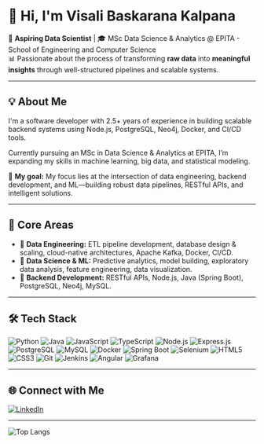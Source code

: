 # 👋 Hi, I'm Visali Baskarana Kalpana

🚀 **Aspiring Data Scientist** | 🎓 MSc Data Science & Analytics @ EPITA - School of Engineering and Computer Science  
📊 Passionate about the process of transforming **raw data** into **meaningful insights** through well-structured pipelines and scalable systems.

---

## 💡 About Me


I'm a software developer with 2.5+ years of experience in building scalable backend systems using Node.js, PostgreSQL, Neo4j, Docker, and CI/CD tools.

Currently pursuing an MSc in Data Science & Analytics at EPITA, I’m expanding my skills in machine learning, big data, and statistical modeling.

🎯 **My goal:**
My focus lies at the intersection of data engineering, backend development, and ML—building robust data pipelines, RESTful APIs, and intelligent solutions.

---

## 🧠 Core Areas

- 🔹 **Data Engineering:** ETL pipeline development, database design & scaling, cloud-native architectures, Apache Kafka, Docker, CI/CD.
- 🔹 **Data Science & ML:** Predictive analytics, model building, exploratory data analysis, feature engineering, data visualization.
- 🔹 **Backend Development:** RESTful APIs, Node.js, Java (Spring Boot), PostgreSQL, Neo4j, MySQL.

---

## 🛠️ Tech Stack

![Python](https://img.shields.io/badge/Python-3776AB?style=for-the-badge&logo=python&logoColor=white)
![Java](https://img.shields.io/badge/Java-ED8B00?style=for-the-badge&logo=java&logoColor=white)
![JavaScript](https://img.shields.io/badge/JavaScript-F7DF1E?style=for-the-badge&logo=javascript&logoColor=black)
![TypeScript](https://img.shields.io/badge/TypeScript-007ACC?style=for-the-badge&logo=typescript&logoColor=white)
![Node.js](https://img.shields.io/badge/Node.js-339933?style=for-the-badge&logo=nodedotjs)
![Express.js](https://img.shields.io/badge/Express.js-000000?style=for-the-badge&logo=express&logoColor=white)
![PostgreSQL](https://img.shields.io/badge/PostgreSQL-336791?style=for-the-badge&logo=postgresql)
![MySQL](https://img.shields.io/badge/MySQL-005C84?style=for-the-badge&logo=mysql&logoColor=white)
![Docker](https://img.shields.io/badge/Docker-2496ED?style=for-the-badge&logo=docker&logoColor=white)
![Spring Boot](https://img.shields.io/badge/SpringBoot-6DB33F?style=for-the-badge&logo=springboot&logoColor=white)
![Selenium](https://img.shields.io/badge/Selenium-43B02A?style=for-the-badge&logo=selenium&logoColor=white)
![HTML5](https://img.shields.io/badge/HTML5-E34F26?style=for-the-badge&logo=html5&logoColor=white)
![CSS3](https://img.shields.io/badge/CSS3-1572B6?style=for-the-badge&logo=css3&logoColor=white)
![Git](https://img.shields.io/badge/Git-F05032?style=for-the-badge&logo=git&logoColor=white)
![Jenkins](https://img.shields.io/badge/Jenkins-D24939?style=for-the-badge&logo=jenkins&logoColor=white)
![Angular](https://img.shields.io/badge/Angular-DD0031?style=for-the-badge&logo=angular&logoColor=white)
![Grafana](https://img.shields.io/badge/Grafana-F46800?style=for-the-badge&logo=grafana&logoColor=white)

---

## 🌐 Connect with Me

[![LinkedIn](https://img.shields.io/badge/LinkedIn-blue?logo=linkedin&style=for-the-badge)](https://www.linkedin.com/in/visali-baskaran-kalpana-899b391b7)


---

![Top Langs](https://github-readme-stats.vercel.app/api/top-langs?username=visalibaskarankalpana&show_icons=true&locale=en&layout=compact)
